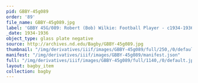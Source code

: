 ```yaml
---
pid: GBBY-45g089
order: '89'
file_name: GBBY-45g089.jpg
label: 'GBBY 45G/089: Robert (Bob) Wilkie: Football Player - c1934-1936'
_date: 1934-1936
object_type: glass plate negative
source: http://archives.nd.edu/Bagby/GBBY-45g089.jpg
thumbnail: "/img/derivatives/iiif/images/GBBY-45g089/full/250,/0/default.jpg"
manifest: "/img/derivatives/iiif/images/GBBY-45g089/manifest.json"
full: "/img/derivatives/iiif/images/GBBY-45g089/full/1140,/0/default.jpg"
layout: bagby_item
collection: bagby
---
```

